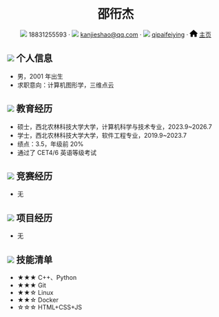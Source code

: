 




<center>
     <h1>邵衎杰</h1>
     <div>
         <span>
             <img src="assets/phone-solid.svg" width="18px">
             18831255593
         </span>
         ·
         <span>
             <img src="assets/envelope-solid.svg" width="18px">
             <a href="mailto:kanjieshao@qq.com">kanjieshao@qq.com</a>
         </span>
         ·
         <span>
             <img src="assets/github-brands.svg" width="18px">
             <a href="https://github.com/qipaifeiying">qipaifeiying</a>
         </span>
         ·
         <span>
             <img src="assets/house-solid.svg" width="18px">
             <a href="https://qipaifeiying.github.io/">主页</a>
         </span>
     </div>
 </center>




 ## <img src="assets/info-circle-solid.svg" width="30px"> 个人信息 

 - 男，2001 年出生
 - 求职意向：计算机图形学，三维点云

## <img src="assets/graduation-cap-solid.svg" width="30px"> 教育经历

- 硕士，西北农林科技大学大学，计算机科学与技术专业，2023.9~2026.7
- 学士，西北农林科技大学大学，软件工程专业，2019.9~2023.7
- 绩点：3.5，年级前 20%
- 通过了 CET4/6 英语等级考试

## <img src="assets/briefcase-solid.svg" width="30px"> 竞赛经历

- 无

## <img src="assets/project-diagram-solid.svg" width="30px"> 项目经历

- 无

## <img src="assets/tools-solid.svg" width="30px"> 技能清单

- ★★★ C++、Python
- ★★★ Git
- ★★☆ Linux
- ★★☆ Docker
- ☆☆☆ HTML+CSS+JS





<!-- 标签logo <link rel="icon" href="https://qipaifeiying.oss-cn-beijing.aliyuncs.com/%E5%9B%BE%E7%89%87/202409261801708.jpg" type="image/jpg"> -->